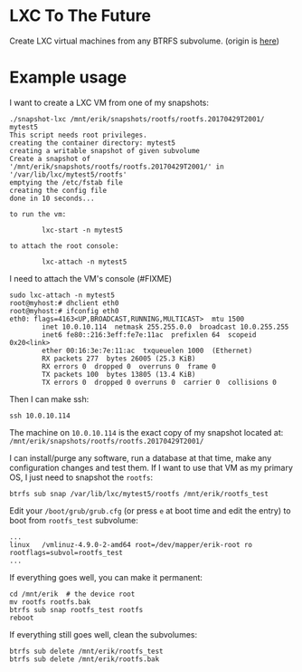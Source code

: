 # LXC To The Future 

Create LXC virtual machines from any BTRFS subvolume. (origin is [here](https://unix.stackexchange.com/questions/362527/how-to-boot-a-virtual-machine-from-a-regular-folder))

# Example usage

I want to create a LXC VM from one of my snapshots: 

```
./snapshot-lxc /mnt/erik/snapshots/rootfs/rootfs.20170429T2001/ mytest5
This script needs root privileges.
creating the container directory: mytest5
creating a writable snapshot of given subvolume
Create a snapshot of '/mnt/erik/snapshots/rootfs/rootfs.20170429T2001/' in '/var/lib/lxc/mytest5/rootfs'
emptying the /etc/fstab file
creating the config file
done in 10 seconds...

to run the vm:

        lxc-start -n mytest5

to attach the root console:

        lxc-attach -n mytest5
```

I need to attach the VM's console (#FIXME)

```
sudo lxc-attach -n mytest5
root@myhost:# dhclient eth0
root@myhost:# ifconfig eth0
eth0: flags=4163<UP,BROADCAST,RUNNING,MULTICAST>  mtu 1500
        inet 10.0.10.114  netmask 255.255.0.0  broadcast 10.0.255.255
        inet6 fe80::216:3eff:fe7e:11ac  prefixlen 64  scopeid 0x20<link>
        ether 00:16:3e:7e:11:ac  txqueuelen 1000  (Ethernet)
        RX packets 277  bytes 26005 (25.3 KiB)
        RX errors 0  dropped 0  overruns 0  frame 0
        TX packets 100  bytes 13805 (13.4 KiB)
        TX errors 0  dropped 0 overruns 0  carrier 0  collisions 0

```

Then I can make ssh: 

```
ssh 10.0.10.114
```

The machine on `10.0.10.114` is the exact copy of my snapshot located at: `/mnt/erik/snapshots/rootfs/rootfs.20170429T2001/`

I can install/purge any software, run a database at that time, make any configuration changes and test them. If I want to use that VM as my primary OS, I just need to snapshot the `rootfs`: 

    btrfs sub snap /var/lib/lxc/mytest5/rootfs /mnt/erik/rootfs_test

Edit your `/boot/grub/grub.cfg` (or press `e` at boot time and edit the entry) to boot from `rootfs_test` subvolume: 

    ...
    linux	/vmlinuz-4.9.0-2-amd64 root=/dev/mapper/erik-root ro  rootflags=subvol=rootfs_test
    ...
    
If everything goes well, you can make it permanent: 

    cd /mnt/erik  # the device root 
    mv rootfs rootfs.bak 
    btrfs sub snap rootfs_test rootfs 
    reboot 
    
If everything still goes well, clean the subvolumes: 

    btrfs sub delete /mnt/erik/rootfs_test 
    btrfs sub delete /mnt/erik/rootfs.bak 
    
    
